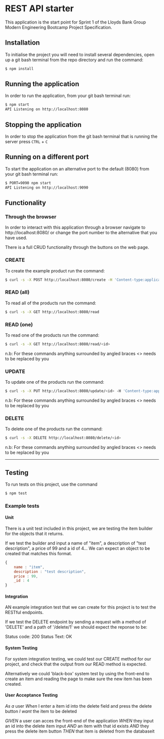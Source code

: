 # REST API starter

This application is the start point for Sprint 1 of the Lloyds Bank Group Modern Engineering Bootcamp Project Specification.

## Installation

To initialise the project you will need to install several dependencies, open up a git bash terminal from the repo directory and run the command:

~~~ bash
$ npm install
~~~

## Running the application

In order to run the application, from your git bash terminal run:

~~~ bash
$ npm start
API Listening on http://localhost:8080
~~~

## Stopping the application

In order to stop the application from the git bash terminal that is running the server press ``CTRL`` + ``C``

## Running on a different port

To start the application on an alternative port to the default (8080) from your git bash terminal run:

~~~ bash
$ PORT=9090 npm start
API Listening on http://localhost:9090
~~~

## Functionality

### Through the browser

In order to interact with this application through a browser navigate to http://localhost:8080/ or change the port number to the alternative that you have used.

There is a full CRUD functionality through the buttons on the web page.

### CREATE

To create the example product run the command:

~~~ bash
$ curl -s -X POST http://localhost:8080/create -H 'Content-type:application/json' -d '{"name":"example product", "description":"this is an example", "price":9.99}'
~~~

### READ (all)

To read all of the products run the command:

~~~ bash
$ curl -s -X GET http://localhost:8080/read
~~~

### READ (one)

To read one of the products run the command:

~~~ bash
$ curl -s -X GET http://localhost:8080/read/<id>
~~~

n.b: For these commands anything surrounded by angled braces <> needs to be replaced by you

### UPDATE

To update one of the products run the command:

~~~ bash
$ curl -s -X PUT http://localhost:8080/update/<id> -H 'Content-type:application/json'  -d '{"name":"updated product", "description":"its brand new", "price":99.99}'
~~~

n.b: For these commands anything surrounded by angled braces <> needs to be replaced by you

### DELETE

To delete one of the products run the command:

~~~ bash
$ curl -s -X DELETE http://localhost:8080/delete/<id>
~~~

n.b: For these commands anything surrounded by angled braces <> needs to be replaced by you

---

## Testing

To run tests on this project, use the command

~~~ bash
$ npm test
~~~

### Example tests

#### Unit

There is a unit test included in this project, we are testing the item builder for the objects that it returns.

If we test the builder and input a name of "item", a description of "test description", a price of 99 and a id of 4... We can expect an object to be created that matches this format.

~~~ JavaScript
{
    name : "item",
    description : "test description",
    price : 99,
    _id : 4
}
~~~

#### Integration

AN example integration test that we can create for this project is to test the RESTful endpoints.

If we test the DELETE endpoint by sending a request with a method of 'DELETE' and a path of '/delete/1' we should expect the reponse to be:

Status code: 200 
Status Text: OK

#### System Testing

For system integration testing, we could test our CREATE method for our project, and check that the output from our READ method is expected.

Alternatively we could 'black-box' system test by using the front-end to create an item and reading the page to make sure the new item has been created.

#### User Acceptance Testing

*As a* user
*When* I enter a item id into the delete field and press the delete button
*I want* the item to be deleted

*GIVEN* a user can acces the front-end of the application
*WHEN* they input an id into the delete item input
*AND* an item with that id exists
*AND* they press the delete item button
*THEN* that item is deleted from the databaseit